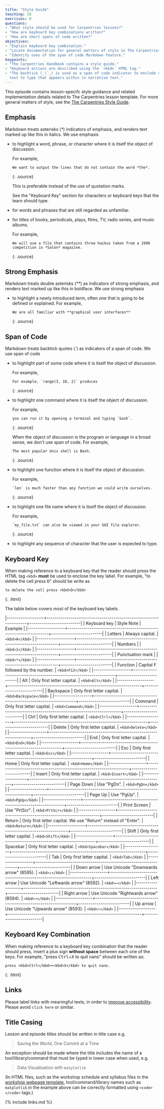 ```yaml
---
title: "Style Guide"
teaching: 10
exercises: 0
questions:
- "What style should be used for Carpentries lessons?"
- "How are keyboard key combinations written?"
- "How are short spans of code written?"
objectives:
- "Explain keyboard key combination."
- "Locate documentation for general matters of style in The Carpentries."
- "Identify uses of the span of code Markdown feature."
keypoints:
- "The Carpentries Handbook contains a style guide."
- "Keyboard actions are described using the `<kbd>` HTML tag."
- "The backtick (_\`_) is used as a span of code indicator to enclode code, filenames, and 
  text to type that appears within in narrative text."
---
```


This episode contains lesson-specifc style guidance and related implementation details related to The Carpentries lesson template.  For more general matters of style, see the 
[The Carpentries Style Guide](https://docs.carpentries.org/topic_folders/communications/style-guide.html).

## Emphasis

Markdown treats asterisks (_*_) indicators of emphasis,
and renders text marked up like this in italics.
We use emphasis

- to highlight a word, phrase, or character where it is itself the object of discussion.

  For example,

  ~~~
  We want to output the lines that do not contain the word *the*.
  ~~~
  {: .source}

  This is preferable instead of the use of quotation marks.

  See the "Keyboard Key" section for characters or keyboard keys that the learn should type.

- for words and phrases that are still regarded as unfamiliar.
- for titles of books, periodicals, plays, films, TV, radio series, and music albums.

  For example,

  ~~~
  We will use a file that contains three haikus taken from a 1998 competition in *Salon* magazine.
  ~~~
  {: .source}

## Strong Emphasis

Markdown treats double asterisks (_**_) as indicators of strong emphasis,
and renders text marked up like this in boldface.
We use strong emphasis

- to highlight a newly introduced term, often one that is going to be defined or explained.
  For example,

  ~~~
  We are all familiar with **graphical user interfaces**
  ~~~
  {: .source}

## Span of Code

Markdown treats backtick quotes (_\`_) as indicators of a span of code.
We use span of code

- to highlight part of some code where it is itself the object of discussion.

  For example,

  ~~~
  For example, `range(3, 10, 2)` produces
  ~~~
  {: .source}
- to highlight one command where it is itself the object of discussion.

  For example,

  ~~~
  you can run it by opening a terminal and typing `bash`.
  ~~~
  {: .source}

  When the object of discussion is the program or language in a broad sense,
  we don't use span of code. For example,

  ~~~
  The most popular Unix shell is Bash.
  ~~~
  {: .source}
- to highlight one function where it is itself the object of discussion.

  For example,

  ~~~
  `len` is much faster than any function we could write ourselves.
  ~~~
  {: .source}
- to highlight one file name where it is itself the object of discussion.

  For example,

  ~~~
  `my_file.txt` can also be viewed in your GUI file explorer.
  ~~~
  {: .source}
- to highlight any sequence of character that the user is expected to type.

## Keyboard Key

When making reference to a keyboard key that the reader should press
the HTML tag `<kbd>` **must** be used to enclose the key label.
For example, "to delete the cell press <kbd>D</kbd>" should be write as

~~~
to delete the cell press <kbd>D</kbd>
~~~
{: .html}

The table below covers most of the keyboard key labels.

|-------------------+--------------------------------------------------------------------+--------------------------|
|   Keyboard key    |                             Style Note                             |         Example          |
|-------------------+--------------------------------------------------------------------+--------------------------|
|      Letters      |                          Always capital.                           |      `<kbd>A</kbd>`      |
|-------------------+--------------------------------------------------------------------+--------------------------|
|      Numbers      |                                                                    |      `<kbd>1</kbd>`      |
|-------------------+--------------------------------------------------------------------+--------------------------|
|  Punctuation mark |                                                                    |      `<kbd>*</kbd>`      |
|-------------------+--------------------------------------------------------------------+--------------------------|
|     Function      |                 Capital F followed by the number.                  |     `<kbd>F12</kbd>`     |
|-------------------+--------------------------------------------------------------------+--------------------------|
|        Alt        |                     Only first letter capital.                     |     `<kbd>Alt</kbd>`     |
|-------------------+--------------------------------------------------------------------+--------------------------|
|     Backspace     |                     Only first letter capital.                     |  `<kbd>Backspace</kbd>`  |
|-------------------+--------------------------------------------------------------------+--------------------------|
|      Command      |                     Only first letter capital.                     |   `<kbd>Command</kbd>`   |
|-------------------+--------------------------------------------------------------------+--------------------------|
|       Ctrl        |                     Only first letter capital.                     |    `<kbd>Ctrl</kbd>`     |
|-------------------+--------------------------------------------------------------------+--------------------------|
|      Delete       |                     Only first letter capital.                     |   `<kbd>Delete</kbd>`    |
|-------------------+--------------------------------------------------------------------+--------------------------|
|        End        |                     Only first letter capital.                     |     `<kbd>End</kbd>`     |
|-------------------+--------------------------------------------------------------------+--------------------------|
|        Esc        |                     Only first letter capital.                     |     `<kbd>Esc</kbd>`     |
|-------------------+--------------------------------------------------------------------+--------------------------|
|       Home        |                     Only first letter capital.                     |    `<kbd>Home</kbd>`     |
|-------------------+--------------------------------------------------------------------+--------------------------|
|      Insert       |                     Only first letter capital.                     |   `<kbd>Insert</kbd>`    |
|-------------------+--------------------------------------------------------------------+--------------------------|
|     Page Down     |                            Use "PgDn".                             |    `<kbd>PgDn</kbd>`     |
|-------------------+--------------------------------------------------------------------+--------------------------|
|      Page Up      |                            Use "PgUp".                             |    `<kbd>PgUp</kbd>`     |
|-------------------+--------------------------------------------------------------------+--------------------------|
|   Print Screen    |                           Use "PrtScr".                            |   `<kbd>PrtScr</kbd>`    |
|-------------------+--------------------------------------------------------------------+--------------------------|
|      Return       |   Only first letter capital. We use "Return" instead of "Enter".   |   `<kbd>Return</kbd>`    |
|-------------------+--------------------------------------------------------------------+--------------------------|
|       Shift       |                     Only first letter capital.                     |    `<kbd>Shift</kbd>`    |
|-------------------+--------------------------------------------------------------------+--------------------------|
|      Spacebar     |                     Only first letter capital.                     |  `<kbd>Spacebar</kbd>`   |
|-------------------+--------------------------------------------------------------------+--------------------------|
|        Tab        |                     Only first letter capital.                     |     `<kbd>Tab</kbd>`     |
|-------------------+--------------------------------------------------------------------+--------------------------|
|    Down arrow     |               Use Unicode "Downwards arrow" (8595).                |      `<kbd>↓</kbd>`      |
|-------------------+--------------------------------------------------------------------+--------------------------|
|    Left arrow     |               Use Unicode "Leftwards arrow" (8592).                |      `<kbd>←</kbd>`      |
|-------------------+--------------------------------------------------------------------+--------------------------|
|    Right arrow    |               Use Unicode "Rightwards arrow" (8594).               |      `<kbd>→</kbd>`      |
|-------------------+--------------------------------------------------------------------+--------------------------|
|     Up arrow      |                Use Unicode "Upwards arrow" (8593).                 |      `<kbd>↑</kbd>`      |
|-------------------+--------------------------------------------------------------------+--------------------------|

## Keyboard Key Combination

When making reference to a keyboard key combination that the reader should press,
insert a plus sign **without space** between each one of the keys.
For example, "press <kbd>Ctrl</kbd>+<kbd>X</kbd> to quit nano" should be written as:

~~~
press <kbd>Ctrl</kbd>+<kbd>X</kbd> to quit nano.
~~~
{: .html}


## Links

Please label links with meaningful texts, in order to [improve
accessibility](https://webaccess.berkeley.edu/ask-pecan/click-here). Please avoid
`click here` or similar.

## Title Casing

Lesson and episode titles should be written in title case e.g.

> Saving the World, One Commit at a Time

An exception should be made where the title includes the name of a tool/library/command that must be typed in lower case when used, e.g.

> Data Visualisation with `matplotlib`

(In HTML files, such as the workshop schedule and syllabus files in the [workshop webpage template](https://github.com/carpentries/workshop-template), tool/command/library names such as `matplotlib` in the example above can be correctly formatted using `<code></code>` tags.)

{% include links.md %}
